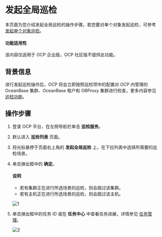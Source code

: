 # 发起全局巡检

本页面为您介绍发起全局巡检的操作步骤。若您要对单个对象发起巡检，可参考 [发起单个对象巡检](../400.initate-a-inspection/100.initate-single-inspection.md)。

<main id="notice" type='notice'>
<h4>功能适用性</h4>
<p>该内容仅适用于 OCP 企业版，OCP 社区版不提供此功能。</p>

## 背景信息

进行发起巡检操作后，OCP 将会立即按照巡检项中的配置对 OCP 内管理的 OceanBase 集群、OceanBase 租户和 OBProxy 集群进行检查，更多内容参见 [巡检功能](../100.inspection-management.md)。

## 操作步骤

1. 登录 OCP 平台，在左侧导航栏单击 **巡检服务**。

2. 默认进入 **巡检列表** 页面。

3. 将光标悬停于页面右上角的 **发起全局巡检** 上，在下拉列表中选择所需要的巡检场景。

4. 单击弹出框中的 **确定**。

   <main id="notice" type='explain'>
    <h4>说明</h4>
    <ul>
    <li>若有集群正在进行所选场景的巡检，则会跳过该集群。</li>
    <li>若有主机正在进行所选场景的巡检，则会跳过该主机。</li>
    </ul>
   </main>

   ![1](https://obbusiness-private.oss-cn-shanghai.aliyuncs.com/doc/img/ocp/401/%E5%85%A8%E5%B1%80%E5%B7%A1%E6%A3%801.png)

5. 单击弹出框中的任务 ID 或在 **任务中心** 中查看任务进展，详情参见 [任务管理](../../1600.system-management-features/100.manage-tasks.md)。

   ![2](https://obbusiness-private.oss-cn-shanghai.aliyuncs.com/doc/img/ocp/401/%E5%8F%91%E8%B5%B7%E5%85%A8%E5%B1%80%E5%B7%A1%E6%A3%801.png)
